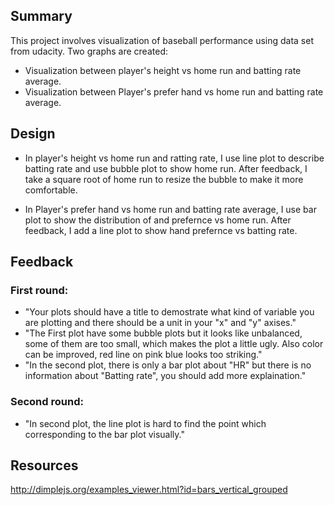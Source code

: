 ## Summary
This project involves visualization of baseball performance using data set from udacity. Two graphs are created:
* Visualization between player's height vs home run and batting rate average.
* Visualization between Player's prefer hand vs home run and batting rate average.

## Design
* In player's height vs home run and ratting rate, I use line plot to describe batting rate and use bubble plot to show home run. After feedback, I take a square root of home run to resize the bubble to make it more comfortable.

* In Player's prefer hand vs home run and batting rate average, I use bar plot to show the distribution of and prefernce vs home run. After feedback, I add a line plot to show hand prefernce vs batting rate. 

## Feedback
### First round:

* "Your plots should have a title to demostrate what kind of variable you are plotting and there should be a unit in your "x" and "y" axises."
* "The First plot have some bubble plots but it looks like unbalanced, some of them are too small, which makes the plot a little ugly. Also color can be improved, red line on pink blue looks too striking."
* "In the second plot, there is only a bar plot about "HR" but there is no information about "Batting rate", you should add more explaination."

### Second round:

* "In second plot, the line plot is hard to find the point which corresponding to the bar plot visually."

## Resources
http://dimplejs.org/examples_viewer.html?id=bars_vertical_grouped

